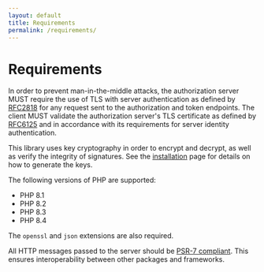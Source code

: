 ```yaml
---
layout: default
title: Requirements
permalink: /requirements/
---
```


# Requirements

In order to prevent man-in-the-middle attacks, the authorization server MUST require the use of TLS with server authentication as defined by [RFC2818](https://tools.ietf.org/html/rfc2818) for any request sent to the authorization and token endpoints.  The client MUST validate the authorization server's TLS certificate as defined by [RFC6125](https://tools.ietf.org/html/rfc6125) and in accordance with its requirements for server identity authentication.

This library uses key cryptography in order to encrypt and decrypt, as well as verify the integrity of signatures. See the [installation](/installation) page for details on how to generate the keys.

The following versions of PHP are supported:

* PHP 8.1
* PHP 8.2
* PHP 8.3
* PHP 8.4

The `openssl` and `json` extensions are also required.

All HTTP messages passed to the server should be [PSR-7 compliant](https://www.php-fig.org/psr/psr-7/). This ensures interoperability between other packages and frameworks.
